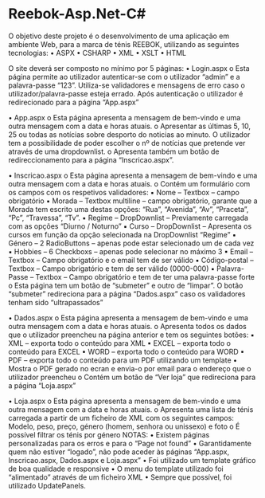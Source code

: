 # Reebok-Asp.Net-C#


O objetivo deste projeto é o desenvolvimento de uma aplicação em ambiente Web, para a marca de ténis REEBOK, utilizando as seguintes tecnologias:
• ASPX
• CSHARP
• XML
• XSLT
• HTML

O site deverá ser composto no mínimo por 5 páginas:
• Login.aspx
o Esta página permite ao utilizador autenticar-se com o utilizador “admin” e a palavra-passe “123”. Utiliza-se validadores e mensagens de erro caso o utilizador/palavra-passe esteja errado. Após autenticação o utilizador é redirecionado para a página “App.aspx”

• App.aspx
o Esta página apresenta a mensagem de bem-vindo e uma outra mensagem com a data e horas atuais.
o Apresentar as últimas 5, 10, 25 ou todas as notícias sobre desporto do noticias ao minuto. O utilizador tem a possibilidade de poder escolher o nº de notícias que pretende ver através de uma dropdownlist.
o Apresenta também um botão de redireccionamento para a página “Inscricao.aspx”.

• Inscricao.aspx
o Esta página apresenta a mensagem de bem-vindo e uma outra mensagem com a data e horas atuais.
o Contém um formulário com os campos com os respetivos validadores:
▪ Nome – Textbox – campo obrigatório
▪ Morada – Textbox multiline – campo obrigatório, garante que a Morada tem escrito uma destas opções: “Rua”, “Avenida”, “Av”, “Praceta”, “Pc”, “Travessa”, “Tv”.
▪ Regime – DropDownlist – Previamente carregada com as opções “Diurno / Noturno”
▪ Curso – DropDownlist – Apresenta os cursos em função da opção selecionada na DropDownlist “Regime”
▪ Género – 2 RadioButtons – apenas pode estar selecionado um de cada vez
▪ Hobbies – 6 Checkboxs – apenas pode selecionar no máximo 3
▪ Email – Textbox – Campo obrigatório e o email tem de ser válido
▪ Código-postal – Textbox – Campo obrigatório e tem de ser válido (0000-000)
▪ Palavra-Passe – Textbox – Campo obrigatório e tem de ter uma palavra-passe forte
o Esta página tem um botão de “submeter” e outro de “limpar”. O botão “submeter” redireciona para a página “Dados.aspx” caso os validadores tenham sido “ultrapassados”

• Dados.aspx
o Esta página apresenta a mensagem de bem-vindo e uma outra mensagem com a data e horas atuais.
o Apresenta todos os dados que o utilizador preencheu na página anterior e tem os seguintes botões:
▪ XML – exporta todo o conteúdo para XML
▪ EXCEL – exporta todo o conteúdo para EXCEL
▪ WORD – exporta todo o conteúdo para WORD
▪ PDF – exporta todo o conteúdo para um PDF utilizando um template
• Mostra o PDF gerado no ecran e envia-o por email para o endereço que o utilizador preencheu
o Contém um botão de “Ver loja” que redireciona para a página “Loja.aspx”

• Loja.aspx
o Esta página apresenta a mensagem de bem-vindo e uma outra mensagem com a data e horas atuais.
o Apresenta uma lista de ténis carregada a partir de um ficheiro de XML com os seguintes campos: Modelo, peso, preço, género (homem, senhora ou unissexo) e foto
o É possível filtrar os ténis por género
NOTAS:
• Existem páginas personalizadas para os erros e para o “Page not found”
• Garantidamente quem não estiver “logado”, não pode aceder às páginas “App.aspx, Inscricao.aspx, Dados.aspx e Loja.aspx”
• Foi utilizado um template gráfico de boa qualidade e responsive
• O menu do template utilizado foi “alimentado” através de um ficheiro XML
• Sempre que possível, foi utilizado UpdatePanels.
